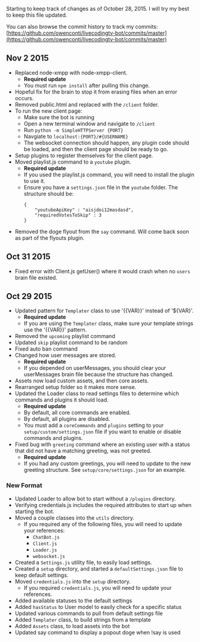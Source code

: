 Starting to keep track of changes as of October 28, 2015. I will try my best to keep this file updated.

You can also browse the commit history to track my commits: [https://github.com/owenconti/livecodingtv-bot/commits/master](https://github.com/owenconti/livecodingtv-bot/commits/master)

## Nov 2 2015
* Replaced node-xmpp with node-xmpp-client.
  * **Required update**
  * You must run `npm install` after pulling this change.
* Hopeful fix for the brain to stop it from erasing files when an error occurs.
* Removed public.html and replaced with the `/client` folder.
* To run the new client page:
  * Make sure the bot is running
  * Open a new terminal window and navigate to `/client`
  * Run `python -m SimpleHTTPServer {PORT}`
  * Navgiate to `localhost:{PORT}/#{USERNAME}`
  * The websocket connection should happen, any plugin code should be loaded, and then the client page should be ready to go.
* Setup plugins to register themselves for the client page.
* Moved playlist.js command to a `youtube` plugin.
  * **Required update**
  * If you used the playlist.js command, you will need to install the plugin to use it.
  * Ensure you have a `settings.json` file in the `youtube` folder. The structure should be:
	```
	{
		"youtubeApiKey" : "aisjdoi12masdasd",
		"requiredVotesToSkip" : 3
	}
	```
* Removed the doge flyout from the `say` command. Will come back soon as part of the flyouts plugin.

## Oct 31 2015
* Fixed error with Client.js getUser() where it would crash when no `users` brain file existed.

## Oct 29 2015
* Updated pattern for `Templater` class to use '{{VAR}}' instead of '${VAR}'.
  * **Required update**
  * If you are using the `Templater` class, make sure your template strings use the '{{VAR}}' pattern.
* Removed the `upcoming` playlist command
* Updated `skip` playlist command to be random
* Fixed auto ban command
* Changed how user messages are stored.
  * **Required update**
  * If you depended on userMessages, you should clear your userMessages brain file because the structure has changed.
* Assets now load custom assets, and then core assets.
* Rearranged setup folder so it makes more sense.
* Updated the Loader class to read settings files to determine which commands and plugins it should load.
  * **Required update**
  * By default, all core commands are enabled.
  * By default, all plugins are disabled.
  * You must add a `coreCommands` and `plugins` setting to your `setup/custom/settings.json` file if you want to enable or disable commands and plugins.
* Fixed bug with `greeting` command where an existing user with a status that did not have a matching greeting, was not greeted.
  * **Required update**
  * If you had any custom greetings, you will need to update to the new greeting structure. See `setup/core/settings.json` for an example.

### New Format

* Updated Loader to allow bot to start without a `/plugins` directory.
* Verifying credentials.js includes the required attributes to start up when starting the bot.
* Moved a couple classes into the `utils` directory.
  * If you required any of the following files, you will need to update your references:
    * `ChatBot.js`
	* `Client.js`
	* `Loader.js`
	* `websocket.js`
* Created a `Settings.js` utility file, to easily load settings.
* Created a `setup` directory, and started a `defaultSettings.json` file to keep default settings.
* Moved `credentials.js` into the `setup` directory.
  * If you required `credentials.js`, you will need to update your references.
* Added available statuses to the default settings
* Added `hasStatus` to User model to easily check for a specific status
* Updated various commands to pull from default settings file
* Added `Templater` class, to build strings from a template
* Added `Assets` class, to load assets into the bot
* Updated say command to display a popout doge when !say is used
